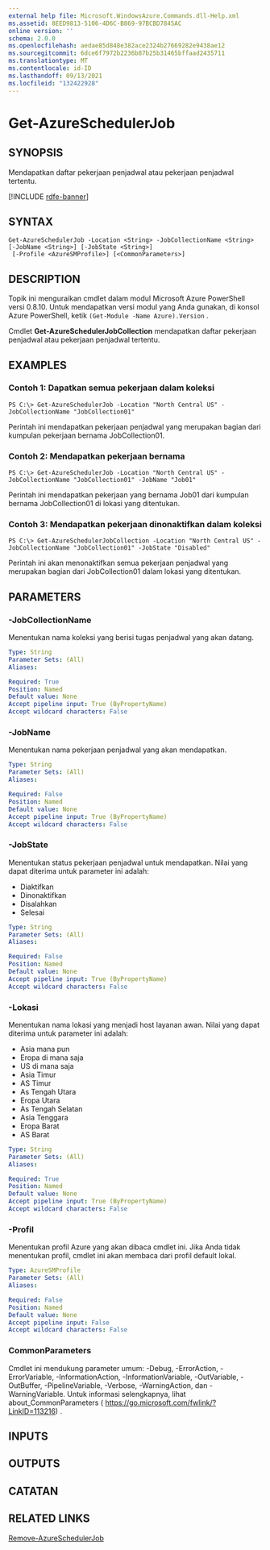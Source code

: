 ```yaml
---
external help file: Microsoft.WindowsAzure.Commands.dll-Help.xml
ms.assetid: 8EED9813-5106-4D6C-B869-97BCBD7845AC
online version: ''
schema: 2.0.0
ms.openlocfilehash: aedae85d848e382ace2324b27669282e9438ae12
ms.sourcegitcommit: 6dce6f7972b2236b87b25b31465bffaad2435711
ms.translationtype: MT
ms.contentlocale: id-ID
ms.lasthandoff: 09/13/2021
ms.locfileid: "132422928"
---
```

# Get-AzureSchedulerJob

## SYNOPSIS
Mendapatkan daftar pekerjaan penjadwal atau pekerjaan penjadwal tertentu.

[!INCLUDE [rdfe-banner](../../includes/rdfe-banner.md)]

## SYNTAX

```
Get-AzureSchedulerJob -Location <String> -JobCollectionName <String> [-JobName <String>] [-JobState <String>]
 [-Profile <AzureSMProfile>] [<CommonParameters>]
```

## DESCRIPTION
Topik ini menguraikan cmdlet dalam modul Microsoft Azure PowerShell versi 0.8.10.
Untuk mendapatkan versi modul yang Anda gunakan, di konsol Azure PowerShell, ketik `(Get-Module -Name Azure).Version` .

Cmdlet **Get-AzureSchedulerJobCollection** mendapatkan daftar pekerjaan penjadwal atau pekerjaan penjadwal tertentu.

## EXAMPLES

### Contoh 1: Dapatkan semua pekerjaan dalam koleksi
```
PS C:\> Get-AzureSchedulerJob -Location "North Central US" -JobCollectionName "JobCollection01"
```

Perintah ini mendapatkan pekerjaan penjadwal yang merupakan bagian dari kumpulan pekerjaan bernama JobCollection01.

### Contoh 2: Mendapatkan pekerjaan bernama
```
PS C:\> Get-AzureSchedulerJob -Location "North Central US" -JobCollectionName "JobCollection01" -JobName "Job01"
```

Perintah ini mendapatkan pekerjaan yang bernama Job01 dari kumpulan bernama JobCollection01 di lokasi yang ditentukan.

### Contoh 3: Mendapatkan pekerjaan dinonaktifkan dalam koleksi
```
PS C:\> Get-AzureSchedulerJobCollection -Location "North Central US" -JobCollectionName "JobCollection01" -JobState "Disabled"
```

Perintah ini akan menonaktifkan semua pekerjaan penjadwal yang merupakan bagian dari JobCollection01 dalam lokasi yang ditentukan.

## PARAMETERS

### -JobCollectionName
Menentukan nama koleksi yang berisi tugas penjadwal yang akan datang.

```yaml
Type: String
Parameter Sets: (All)
Aliases: 

Required: True
Position: Named
Default value: None
Accept pipeline input: True (ByPropertyName)
Accept wildcard characters: False
```

### -JobName
Menentukan nama pekerjaan penjadwal yang akan mendapatkan.

```yaml
Type: String
Parameter Sets: (All)
Aliases: 

Required: False
Position: Named
Default value: None
Accept pipeline input: True (ByPropertyName)
Accept wildcard characters: False
```

### -JobState
Menentukan status pekerjaan penjadwal untuk mendapatkan.
Nilai yang dapat diterima untuk parameter ini adalah:

- Diaktifkan
- Dinonaktifkan
- Disalahkan
- Selesai

```yaml
Type: String
Parameter Sets: (All)
Aliases: 

Required: False
Position: Named
Default value: None
Accept pipeline input: True (ByPropertyName)
Accept wildcard characters: False
```

### -Lokasi
Menentukan nama lokasi yang menjadi host layanan awan.
Nilai yang dapat diterima untuk parameter ini adalah:

- Asia mana pun
- Eropa di mana saja
- US di mana saja
- Asia Timur
- AS Timur
- As Tengah Utara
- Eropa Utara
- As Tengah Selatan
- Asia Tenggara
- Eropa Barat
- AS Barat

```yaml
Type: String
Parameter Sets: (All)
Aliases: 

Required: True
Position: Named
Default value: None
Accept pipeline input: True (ByPropertyName)
Accept wildcard characters: False
```

### -Profil
Menentukan profil Azure yang akan dibaca cmdlet ini.
Jika Anda tidak menentukan profil, cmdlet ini akan membaca dari profil default lokal.

```yaml
Type: AzureSMProfile
Parameter Sets: (All)
Aliases: 

Required: False
Position: Named
Default value: None
Accept pipeline input: False
Accept wildcard characters: False
```

### CommonParameters
Cmdlet ini mendukung parameter umum: -Debug, -ErrorAction, -ErrorVariable, -InformationAction, -InformationVariable, -OutVariable, -OutBuffer, -PipelineVariable, -Verbose, -WarningAction, dan -WarningVariable. Untuk informasi selengkapnya, lihat about_CommonParameters ( https://go.microsoft.com/fwlink/?LinkID=113216) .

## INPUTS

## OUTPUTS

## CATATAN

## RELATED LINKS

[Remove-AzureSchedulerJob](./Remove-AzureSchedulerJob.md)


